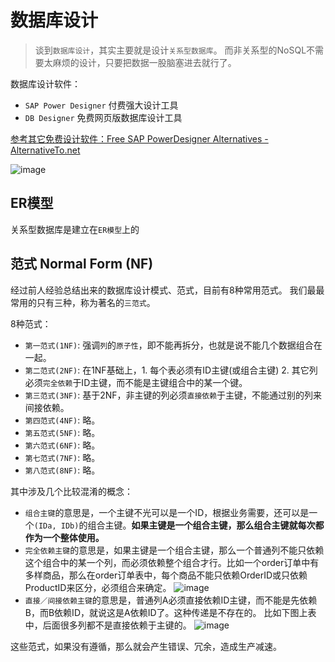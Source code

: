 # 数据库设计

> 谈到`数据库设计`，其实主要就是设计`关系型数据库`。
而非关系型的NoSQL不需要太麻烦的设计，只要把数据一股脑塞进去就行了。

数据库设计软件：
- `SAP Power Designer` 付费强大设计工具
- `DB Designer` 免费网页版数据库设计工具

[参考其它免费设计软件：Free SAP PowerDesigner Alternatives - AlternativeTo.net](https://alternativeto.net/software/sap-powerdesigner/?license=free)

![image](https://user-images.githubusercontent.com/14041622/48919620-d3ddc400-eece-11e8-8801-8358eab1e9db.png)


## ER模型

关系型数据库是建立在`ER模型`上的

## 范式 Normal Form (NF)

经过前人经验总结出来的数据库设计模式、范式，目前有8种常用范式。
我们最最常用的只有三种，称为著名的`三范式`。

8种范式：
- `第一范式(1NF)`: 强调`列`的`原子性`，即不能再拆分，也就是说不能几个数据组合在一起。
- `第二范式(2NF)`: 在1NF基础上，1. 每个表必须有ID主键(或组合主键) 2. 其它列必须`完全依赖`于ID主键，而不能是主键组合中的某一个键。
- `第三范式(3NF)`: 基于2NF，非主键的列必须`直接依赖`于主键，不能通过别的列来间接依赖。
- `第四范式(4NF)`: 略。
- `第五范式(5NF)`: 略。
- `第六范式(6NF)`: 略。
- `第七范式(7NF)`: 略。
- `第八范式(8NF)`: 略。

其中涉及几个比较混淆的概念：
- `组合主键`的意思是，一个主键不光可以是一个ID，根据业务需要，还可以是一个`(IDa, IDb)`的组合主键。**如果主键是一个组合主键，那么组合主键就每次都作为一个整体使用。** 
- `完全依赖主键`的意思是，如果主键是一个组合主键，那么一个普通列不能只依赖这个组合中的某一个列，而必须依赖整个组合才行。比如一个order订单中有多样商品，那么在order订单表中，每个商品不能只依赖OrderID或只依赖ProductID来区分，必须组合来确定。
![image](https://user-images.githubusercontent.com/14041622/48933330-d0802200-ef3a-11e8-90a0-dda92cfbfc61.png)
- `直接／间接依赖主键`的意思是，普通列A必须直接依赖ID主键，而不能是先依赖B，而B依赖ID，就说这是A依赖ID了。这种传递是不存在的。 比如下图上表中，后面很多列都不是直接依赖于主键的。
![image](https://user-images.githubusercontent.com/14041622/48933270-a62e6480-ef3a-11e8-81d5-45e6d7e3af2f.png)

这些范式，如果没有遵循，那么就会产生错误、冗余，造成生产减速。

